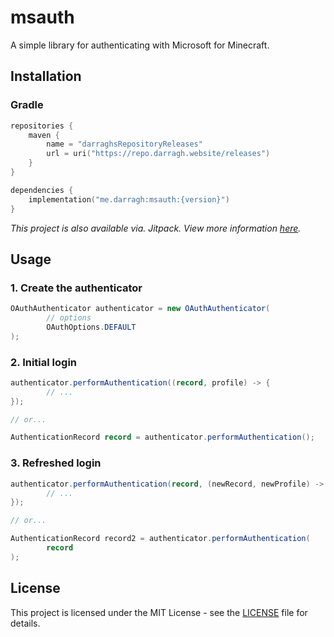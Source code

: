 # msauth

A simple library for authenticating with Microsoft for Minecraft.

## Installation

### Gradle

```kotlin
repositories {
    maven {
        name = "darraghsRepositoryReleases"
        url = uri("https://repo.darragh.website/releases")
    }
}

dependencies {
    implementation("me.darragh:msauth:{version}")
}
```

_This project is also available via. Jitpack. View more information [here](https://jitpack.io/#Fentanyl-Client/msauth)._

## Usage

### 1. Create the authenticator

```java
OAuthAuthenticator authenticator = new OAuthAuthenticator(
        // options
        OAuthOptions.DEFAULT
);
```

### 2. Initial login

```java
authenticator.performAuthentication((record, profile) -> {
        // ...
});

// or...

AuthenticationRecord record = authenticator.performAuthentication();
```

### 3. Refreshed login

```java
authenticator.performAuthentication(record, (newRecord, newProfile) -> {
        // ...
});

// or...

AuthenticationRecord record2 = authenticator.performAuthentication(
        record
);
```

## License

This project is licensed under the MIT License - see the [LICENSE](LICENSE) file for details.
